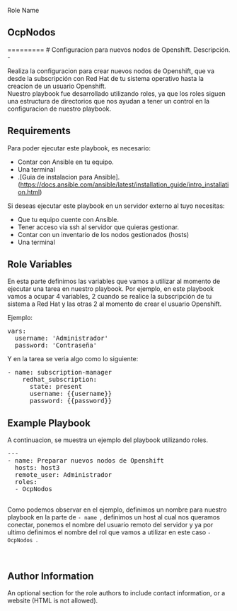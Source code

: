 Role Name<br>
<h2>OcpNodos</h2>
=========
# Configuracion para nuevos nodos de Openshift.
Descripción.
-
<p>
Realiza la configuracion para crear nuevos nodos de Openshift,
que va desde la subscripción con Red Hat de tu sistema operativo 
hasta la creacion de un usuario Openshift.<br>
Nuestro playbook fue desarrollado utilizando roles, ya que los roles
siguen una estructura de directorios que nos ayudan a tener un control
en la configuracion de nuestro playbook.
</p>


Requirements
------------
Para poder ejecutar este playbook, es necesario: <br>
- Contar con Ansible en tu equipo.<br>
- Una terminal <br>
- .[Guia de instalacion para Ansible].(https://docs.ansible.com/ansible/latest/installation_guide/intro_installation.html) 

Si deseas ejecutar este playbook en un servidor externo al tuyo
necesitas: <br>
- Que tu equipo cuente con Ansible.<br>
- Tener acceso via ssh al servidor que quieras gestionar.<br>
- Contar con un inventario de los nodos gestionados (hosts)<br>
- Una terminal<br>


Role Variables
--------------
<p>
En esta parte definimos las variables que vamos a utilizar al 
momento de ejecutar una tarea en nuestro playbook.
Por ejemplo, en este playbook vamos a ocupar 4 variables, 2 cuando se realice
la subscripción de tu sistema a Red Hat y las otras 2 al 
momento de crear el usuario Openshift.</p>
Ejemplo:
<pre>
vars:
  username: 'Administrador'
  password: 'Contraseña'
</pre>

Y en la tarea se veria algo como lo siguiente:
<pre>
- name: subscription-manager
    redhat_subscription:
      state: present
      username: {{username}}
      password: {{password}}
</pre>
 


Example Playbook
----------------
A continuacion, se muestra un ejemplo del playbook utilizando roles.<br>
<pre>
---
- name: Preparar nuevos nodos de Openshift
  hosts: host3
  remote_user: Administrador
  roles:
  - OcpNodos

</pre>
<p> Como podemos observar en el ejemplo, definimos un nombre para nuestro playbook
en la parte de <code>- name </code>, definimos un host al cual nos queramos conectar,
ponemos el nombre del usuario remoto del servidor y ya por ultimo definimos el nombre
del rol que vamos a utilizar en este caso <code>- OcpNodos </code>.<p><br>

Author Information
------------------

An optional section for the role authors to include contact information, or a website (HTML is not allowed).


